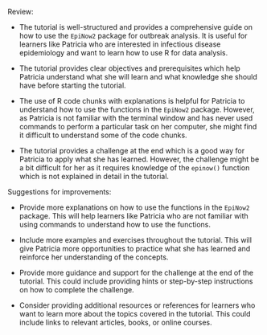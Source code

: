 Review:

- The tutorial is well-structured and provides a comprehensive guide on how to use the `EpiNow2` package for outbreak analysis. It is useful for learners like Patricia who are interested in infectious disease epidemiology and want to learn how to use R for data analysis.

- The tutorial provides clear objectives and prerequisites which help Patricia understand what she will learn and what knowledge she should have before starting the tutorial.

- The use of R code chunks with explanations is helpful for Patricia to understand how to use the functions in the `EpiNow2` package. However, as Patricia is not familiar with the terminal window and has never used commands to perform a particular task on her computer, she might find it difficult to understand some of the code chunks.

- The tutorial provides a challenge at the end which is a good way for Patricia to apply what she has learned. However, the challenge might be a bit difficult for her as it requires knowledge of the `epinow()` function which is not explained in detail in the tutorial.

Suggestions for improvements:

- Provide more explanations on how to use the functions in the `EpiNow2` package. This will help learners like Patricia who are not familiar with using commands to understand how to use the functions.

- Include more examples and exercises throughout the tutorial. This will give Patricia more opportunities to practice what she has learned and reinforce her understanding of the concepts.

- Provide more guidance and support for the challenge at the end of the tutorial. This could include providing hints or step-by-step instructions on how to complete the challenge.

- Consider providing additional resources or references for learners who want to learn more about the topics covered in the tutorial. This could include links to relevant articles, books, or online courses.

